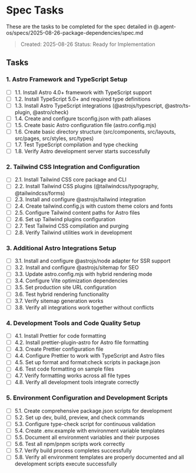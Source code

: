 # Spec Tasks

These are the tasks to be completed for the spec detailed in @.agent-os/specs/2025-08-26-package-dependencies/spec.md

> Created: 2025-08-26
> Status: Ready for Implementation

## Tasks

### 1. Astro Framework and TypeScript Setup
- [ ] 1.1. Install Astro 4.0+ framework with TypeScript support
- [ ] 1.2. Install TypeScript 5.0+ and required type definitions
- [ ] 1.3. Install Astro TypeScript integrations (@astrojs/typescript, @astro/ts-plugin, @astro/check)
- [ ] 1.4. Create and configure tsconfig.json with path aliases
- [ ] 1.5. Create basic Astro configuration file (astro.config.mjs)
- [ ] 1.6. Create basic directory structure (src/components, src/layouts, src/pages, src/styles, src/types)
- [ ] 1.7. Test TypeScript compilation and type checking
- [ ] 1.8. Verify Astro development server starts successfully

### 2. Tailwind CSS Integration and Configuration
- [ ] 2.1. Install Tailwind CSS core package and CLI
- [ ] 2.2. Install Tailwind CSS plugins (@tailwindcss/typography, @tailwindcss/forms)
- [ ] 2.3. Install and configure @astrojs/tailwind integration
- [ ] 2.4. Create tailwind.config.js with custom theme colors and fonts
- [ ] 2.5. Configure Tailwind content paths for Astro files
- [ ] 2.6. Set up Tailwind plugins configuration
- [ ] 2.7. Test Tailwind CSS compilation and purging
- [ ] 2.8. Verify Tailwind utilities work in development

### 3. Additional Astro Integrations Setup
- [ ] 3.1. Install and configure @astrojs/node adapter for SSR support
- [ ] 3.2. Install and configure @astrojs/sitemap for SEO
- [ ] 3.3. Update astro.config.mjs with hybrid rendering mode
- [ ] 3.4. Configure Vite optimization dependencies
- [ ] 3.5. Set production site URL configuration
- [ ] 3.6. Test hybrid rendering functionality
- [ ] 3.7. Verify sitemap generation works
- [ ] 3.8. Verify all integrations work together without conflicts

### 4. Development Tools and Code Quality Setup
- [ ] 4.1. Install Prettier for code formatting
- [ ] 4.2. Install prettier-plugin-astro for Astro file formatting
- [ ] 4.3. Create Prettier configuration file
- [ ] 4.4. Configure Prettier to work with TypeScript and Astro files
- [ ] 4.5. Set up format and format:check scripts in package.json
- [ ] 4.6. Test code formatting on sample files
- [ ] 4.7. Verify formatting works across all file types
- [ ] 4.8. Verify all development tools integrate correctly

### 5. Environment Configuration and Development Scripts
- [ ] 5.1. Create comprehensive package.json scripts for development
- [ ] 5.2. Set up dev, build, preview, and check commands
- [ ] 5.3. Configure type-check script for continuous validation
- [ ] 5.4. Create .env.example with environment variable templates
- [ ] 5.5. Document all environment variables and their purposes
- [ ] 5.6. Test all npm/pnpm scripts work correctly
- [ ] 5.7. Verify build process completes successfully
- [ ] 5.8. Verify all environment templates are properly documented and all development scripts execute successfully